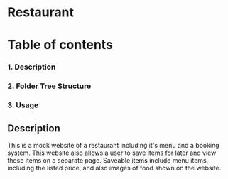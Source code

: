 # Restaurant

# Table of contents

### 1. Description
### 2. Folder Tree Structure
### 3. Usage

## Description

This is a mock website of a restaurant including it's menu and a booking system.
This website also allows a user to save items for later and view these items on a separate page. 
Saveable items include menu items, including the listed price, and also images of food shown on the website.

